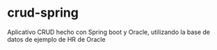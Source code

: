 # crud-spring
Aplicativo CRUD hecho con Spring boot y Oracle, utilizando la base de datos de ejemplo de HR de Oracle
